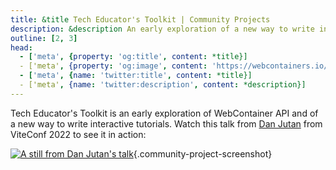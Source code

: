 ```yaml
---
title: &title Tech Educator's Toolkit | Community Projects
description: &description An early exploration of a new way to write interactive tutorials, built with WebContainer API.
outline: [2, 3]
head:
  - ['meta', {property: 'og:title', content: *title}]
  - ['meta', {property: 'og:image', content: 'https://webcontainers.io/img/og/guide-community_inspirations.png'}]
  - ['meta', {name: 'twitter:title', content: *title}]
  - ['meta', {name: 'twitter:description', content: *description}]
---
```

<script setup lang="ts">
import CommunityProjectTitle from '@theme/components/CommunityProjects/CommunityProjectTitle.vue';
</script>

<CommunityProjectTitle title="Tech Educator's Toolkit" category="tutorial" />

Tech Educator's Toolkit is an early exploration of WebContainer API and of a new way to write interactive tutorials. Watch this talk from [Dan Jutan](https://twitter.com/jutanium) from ViteConf 2022 to see it in action:

[![A still from Dan Jutan's talk](/img/community/dan_jutan_talk.png)](https://www.youtube.com/watch?v=R-1y3Ti3ng4){.community-project-screenshot}
